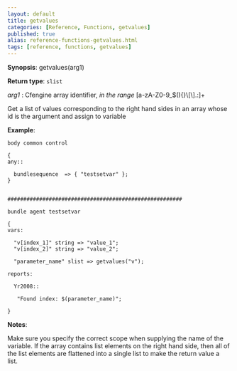 ```yaml
---
layout: default
title: getvalues
categories: [Reference, Functions, getvalues]
published: true
alias: reference-functions-getvalues.html
tags: [reference, functions, getvalues]
---
```




**Synopsis**: getvalues(arg1) 

**Return type**: `slist`

  
 *arg1* : Cfengine array identifier, *in the range*
[a-zA-Z0-9\_\$(){}\\[\\].:]+   

Get a list of values corresponding to the right hand sides in an array
whose id is the argument and assign to variable

**Example**:  
   

```cf3
body common control

{
any::

  bundlesequence  => { "testsetvar" };   
}


#######################################################

bundle agent testsetvar

{
vars:

  "v[index_1]" string => "value_1";
  "v[index_2]" string => "value_2";

  "parameter_name" slist => getvalues("v");

reports:

  Yr2008::

   "Found index: $(parameter_name)";

}
```

**Notes**:  
   

Make sure you specify the correct scope when supplying the name of the
variable. If the array contains list elements on the right hand side,
then all of the list elements are flattened into a single list to make
the return value a list.
